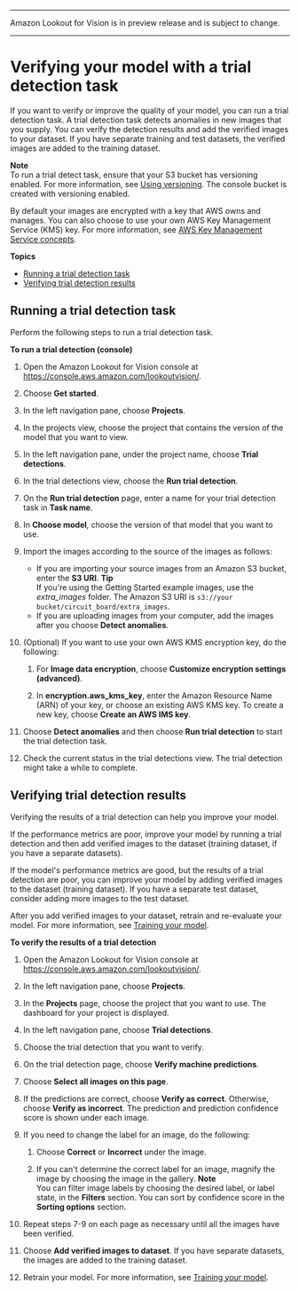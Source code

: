 --------

Amazon Lookout for Vision is in preview release and is subject to change\.

--------

# Verifying your model with a trial detection task<a name="trial-detection"></a>

If you want to verify or improve the quality of your model, you can run a trial detection task\. A trial detection task detects anomalies in new images that you supply\. You can verify the detection results and add the verified images to your dataset\. If you have separate training and test datasets, the verified images are added to the training dataset\.

**Note**  
To run a trial detect task, ensure that your S3 bucket has versioning enabled\. For more information, see [Using versioning](https://docs.aws.amazon.com/AmazonS3/latest/dev/Versioning.html)\. The console bucket is created with versioning enabled\.

By default your images are encrypted with a key that AWS owns and manages\. You can also choose to use your own AWS Key Management Service \(KMS\) key\. For more information, see [AWS Key Management Service concepts](https://docs.aws.amazon.com/kms/latest/developerguide/concepts.html#master_keys)\.

**Topics**
+ [Running a trial detection task](#run-trial-detection)
+ [Verifying trial detection results](#verify-trial-detection-results)

## Running a trial detection task<a name="run-trial-detection"></a>

Perform the following steps to run a trial detection task\.

**To run a trial detection \(console\)**

1. Open the Amazon Lookout for Vision console at [ https://console\.aws\.amazon\.com/lookoutvision/]( https://console.aws.amazon.com/lookoutvision/)\.

1. Choose **Get started**\. 

1. In the left navigation pane, choose **Projects**\.

1. In the projects view, choose the project that contains the version of the model that you want to view\.

1. In the left navigation pane, under the project name, choose **Trial detections**\. 

1. In the trial detections view, choose the **Run trial detection**\. 

1. On the **Run trial detection** page, enter a name for your trial detection task in **Task name**\.

1. In **Choose model**, choose the version of that model that you want to use\.

1. Import the images according to the source of the images as follows:
   + If you are importing your source images from an Amazon S3 bucket, enter the **S3 URI**\.
**Tip**  
If you're using the Getting Started example images, use the *extra\_images* folder\. The Amazon S3 URI is `s3://your bucket/circuit_board/extra_images`\.
   + If you are uploading images from your computer, add the images after you choose **Detect anomalies**\. 

1. \(Optional\) If you want to use your own AWS KMS encryption key, do the following:

   1. For **Image data encryption**, choose **Customize encryption settings \(advanced\)**\.

   1. In **encryption\.aws\_kms\_key**, enter the Amazon Resource Name \(ARN\) of your key, or choose an existing AWS KMS key\. To create a new key, choose **Create an AWS IMS key**\.

1. Choose **Detect anomalies** and then choose **Run trial detection** to start the trial detection task\.

1. Check the current status in the trial detections view\. The trial detection might take a while to complete\. 

## Verifying trial detection results<a name="verify-trial-detection-results"></a>

Verifying the results of a trial detection can help you improve your model\.

If the performance metrics are poor, improve your model by running a trial detection and then add verified images to the dataset \(training dataset, if you have a separate datasets\)\.

If the model's performance metrics are good, but the results of a trial detection are poor, you can improve your model by adding verified images to the dataset \(training dataset\)\. If you have a separate test dataset, consider adding more images to the test dataset\. 

After you add verified images to your dataset, retrain and re\-evaluate your model\. For more information, see [Training your model](model-train.md)\. 

**To verify the results of a trial detection**

1. Open the Amazon Lookout for Vision console at [ https://console\.aws\.amazon\.com/lookoutvision/]( https://console.aws.amazon.com/lookoutvision/)\.

1. In the left navigation pane, choose **Projects**\.

1. In the **Projects** page, choose the project that you want to use\. The dashboard for your project is displayed\.

1. In the left navigation pane, choose **Trial detections**\.

1. Choose the trial detection that you want to verify\. 

1. On the trial detection page, choose **Verify machine predictions**\.

1. Choose **Select all images on this page**\.

1. If the predictions are correct, choose **Verify as correct**\. Otherwise, choose **Verify as incorrect**\. The prediction and prediction confidence score is shown under each image\.

1. If you need to change the label for an image, do the following:

   1. Choose **Correct** or **Incorrect** under the image\.

   1. If you can't determine the correct label for an image, magnify the image by choosing the image in the gallery\.
**Note**  
You can filter image labels by choosing the desired label, or label state, in the **Filters** section\. You can sort by confidence score in the **Sorting options** section\.

1. Repeat steps 7\-9 on each page as necessary until all the images have been verified\.

1. Choose **Add verified images to dataset**\. If you have separate datasets, the images are added to the training dataset\.

1. Retrain your model\. For more information, see [Training your model](model-train.md)\.